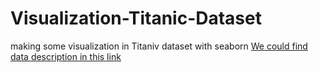 # Visualization-Titanic-Dataset
making some visualization in Titaniv dataset with seaborn
<a href="https://www.kaggle.com/c/titanic/data">We could find data description in this link</a>
